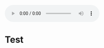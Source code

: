 <script type="text/javascript" src="/js/meteor.js"></script>

<script type="text/javascript">
    window.onload = function() {
        var restiktok = {
            canvasID : "canvastiktok",
            audioID : "audiotiktok",
            dataPath : "tiktok.meteor"
        };
        meteortiktok = new Meteor(restiktok);
    };
</script>

<style type="text/css">
    canvas {
        display: block;
        width: 100%;
        height: width*0.5625;
    }		
</style>

<div>
    <canvas id="canvastiktok" width="800" height="450"></canvas>
</div>
<div>
    <audio id='audiotiktok' controls="controls">
        <source type="audio/mpeg" src="tiktok.mp3"/>
    </audio>
</div>

# Test



